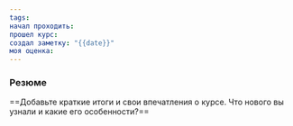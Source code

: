 ```yaml
---
tags: 
начал проходить: 
прошел курс: 
создал заметку: "{{date}}"
моя оценка:
---
```

### Резюме
==Добавьте краткие итоги и свои впечатления о курсе. Что нового вы узнали и какие его особенности?==

